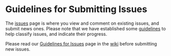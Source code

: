 # Guidelines for Submitting Issues

The [issues](https://github.com/ngds/ckanext-ngds/issues) page is where you view 
and comment on existing issues, and submit news ones.  Please note that we have
established some [guidelines](https://github.com/ngds/ckanext-ngds/wiki/Guidelines-for-Issues) to help classify issues, and indicate their progress.

Please read our [Guidelines for Issues](https://github.com/ngds/ckanext-ngds/wiki/Guidelines-for-Issues) 
page in the [wiki](https://github.com/ngds/ckanext-ngds/wiki) before submitting new issues.
